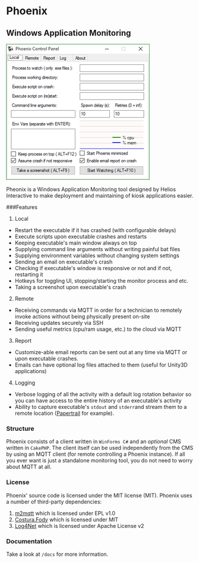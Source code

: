 # Phoenix

## Windows Application Monitoring

![Phoenix UI](https://raw.githubusercontent.com/HeliosInteractive/Phoenix/master/docs/image/local.png)

Pheonix is a Windows Application Monitoring tool designed by Helios Interactive to make deployment and maintaining of kiosk applications easier.

###Features

 1. Local
   * Restart the executable if it has crashed (with configurable delays)
   * Execute scripts upon executable crashes and restarts
   * Keeping executable's main window always on top
   * Supplying command line arguments without writing painful bat files
   * Supplying environment variables without changing system settings
   * Sending an email on executable's crash
   * Checking if executable's window is responsive or not and if not, restarting it
   * Hotkeys for toggling UI, stopping/starting the monitor process and etc.
   * Taking a screenshot upon executable's crash
 2. Remote
   * Receiving commands via MQTT in order for a technician to remotely invoke actions without being physically present on-site
   * Receiving updates securely via SSH
   * Sending useful metrics (cpu/ram usage, etc.) to the cloud via MQTT
 3. Report
   * Customize-able email reports can be sent out at any time via MQTT or upon executable crashes.
   * Emails can have optional log files attached to them (useful for Unity3D applications)
 4. Logging
   * Verbose logging of all the activity with a default log rotation behavior so you can have access to the entire history of an executable's activity
   * Ability to capture executable's `stdout` and `stderr`and stream them to a remote location ([Papertrail](https://papertrailapp.com/) for example).

### Structure

Phoenix consists of a client written in `WinForms C#` and an *optional* CMS written in `CakePHP`. The client itself can be used independently from the CMS by using an MQTT client (for remote controlling a Phoenix instance). If all you ever want is just a standalone monitoring tool, you do not need to worry about MQTT at all.

### License

Phoenix' source code is licensed under the MIT license (MIT). Phoenix uses a number of third-party dependencies:

 1. [m2mqtt](https://github.com/ppatierno/m2mqtt) which is licensed under EPL v1.0
 2. [Costura.Fody](https://github.com/Fody/Costura) which is licensed under MIT
 3. [Log4Net](https://logging.apache.org/log4net/) which is licensed under Apache License v2

### Documentation
Take a look at `/docs` for more information.
